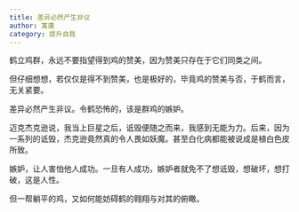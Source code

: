 ```yaml
---
title: 差异必然产生非议
author: 寓庸
category: 提升自我
---
```

鹤立鸡群，永远不要指望得到鸡的赞美，因为赞美只存在于它们同类之间。

但仔细想想，若仅仅是得不到赞美，也是极好的，毕竟鸡的赞美与否，于鹤而言，无关紧要。

差异必然产生非议。令鹤恐怖的，该是群鸡的嫉妒。

迈克杰克逊说，我当上巨星之后，诋毁便随之而来，我感到无能为力。后来，因为一系列的诋毁，杰克逊竟然真的令人畏如妖魔。甚至白化病都能被说成是植白色皮所致。

嫉妒，让人害怕他人成功。一旦有人成功，嫉妒者就免不了想诋毁，想破坏，想打破，这是人性。

但一帮躺平的鸡，又如何能妨碍鹤的翱翔与对其的俯瞰。